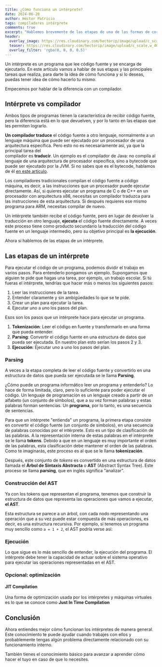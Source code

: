 ```yaml
---
title: ¿Cómo funciona un intérprete?
date: 2024-06-20
author: Héctor Patricio
tags: compiladores intérprete
comments: true
excerpt: "Hablemos brevemente de las etapas de una de las formas de correr tu código: un intérprete."
header:
  overlay_image: https://res.cloudinary.com/hectorip/image/upload/c_scale,w_1400/v1721878999/daniele-levis-pelusi-FLEZ4rYjP0w-unsplash_auzjkk.jpg
  teaser: https://res.cloudinary.com/hectorip/image/upload/c_scale,w_400/v1721878999/daniele-levis-pelusi-FLEZ4rYjP0w-unsplash_auzjkk.jpg
  overlay_filter: 'rgba(0, 0, 0, 0.5)'
---
```


Un intérprete es un programa que lee código fuente y se encarga de
ejecutarlo. En este artículo vamos a hablar de sus etapas y las principales
tareas que realiza, para darte la idea de cómo funciona y si lo deseas, puedas
tener idea de cómo hacerlo tu mismo.

Empecemos por hablar de la diferencia con un compilador.

## Intérprete vs compilador

Ambos tipos de programas tienen la característica de recibir
código fuente, pero la diferencia está en lo que devuelven, y por lo tanto
en las etapas que les permiten lograrlo.

**Un compilador traduce** el código fuente a otro lenguaje, normalmente a un
lenguaje máquina que puede ser ejecutado por un procesador de una arquitectura
específica. Pero esto no es necesariamente así, ya que la principal tarea del  
compilador es **traducir**. Un ejemplo es el compilador de Java:
no compila al lenguaje de una arquitectura de procesador específica, sino a
bytecode que puede ser ejecutado por la JVM. Si no sabes que es el bytecode,
hablamos de él [en este artículo](/2023/01/22/entendiendo-el-bytecode.html).

Los compiladores tradicionales compilan el código fuente a código máquina,
es decir, a las instrucciones que un procesador puede ejecutar directamente. Así,
si quieres ejecutar un programa de C o de C++ en un procesador con arquitectura
x86, necesitas un compilador traduzca para las instrucciones de esta arquitectura.
Si después requieres ese mismo programa para ARM, necesitas compilar de nuevo.

Un intérprete también recibe el código fuente, pero en lugar de devolver la
traducción en otro lenguaje, **ejecuta** el código fuente directamente. A veces
este proceso tiene como producto secundario la traducción del código fuente
en un lenguaje intermedio, pero su objetivo principal es **la ejecución**.

Ahora sí hablemos de las etapas de un intérprete.

## Las etapas de un intérprete

Para ejecutar el código de un programa, podemos dividir el trabajo en varios
pasos. Para entenderlo pongamos un ejemplo. Supongamos que alguien te pide
que hagas una tarea, por ejemplo, un trabajo escolar. Si tú fueras el intérprete,
tendrías que hacer más o menos los siguientes pasos:

1. Leer las instrucciones de la tarea.
2. Entender claramente y sin ambigüedades lo que se te pide.
3. Crear un plan para ejecutar la tarea.
4. Ejecutar uno a uno los pasos del plan.

Esos son los pasos que un intérprete hace para ejecutar un programa.

1. **Tokenización**: Leer el código en fuente y transformarlo en una forma
que pueda entender.
2. **Parsing**: Convertir el código fuente en una estructura de datos que pueda
ser ejecutada. En nuestro plan esto serían los pasos 2 y 3.
3. **Ejecución**: Ejecutar uno a uno los pasos del plan.

### Parsing

A veces a la etapa completa de leer el código fuente y convertirlo en una
estructura de datos que pueda ser ejecutada se le llama **Parsing**.

¿Cómo puede un programa informático leer un programa y entenderlo? Lo hace de forma
limitada, claro, pero lo suficiente para poder ejecutar el código. Un lenguaje
de programación es un lenguaje creado a partir de un alfabeto (un conjunto de símbolos),
que a su vez forman palabras y estas palabras forman sentencias. Un **programa**, por
lo tanto, es una secuencia de sentencias.

Para que un intérprete "entienda" un programa, la primera etapa consiste en
convertir el código fuente (un conjunto de símbolos), en una secuencia de
palabras conocidas por el intérprete. Esto es un tipo de clasificación de
las palabras. A la representación interna de estas palabras en el intérprete
se le llama **tokens**. Debido a que en un lenguaje es muy importante el orden
de las palabras, esta clasificación debe mantener el orden de las palabras. Como te
imaginarás, este proceso es al que se le llama **tokenización**.

Después, este conjunto de _tokens_ es convertido en una estructura de datos
llamada el **Árbol de Sintaxis Abstracta** o **AST** (Abstract Syntax Tree). Este
proceso se llama **parsing**, que en inglés significa "analizar".

### Construcción del AST

Ya con los tokens que representan el programa, tenemos que construir la
estructura de datos que representa las operaciones que vamos a ejecutar, **el
AST**.

Esta estructura se parece a un árbol, con cada nodo representando una operación
que a su vez puede estar compuesta de más operaciones, es decir, es una
estructura recursiva. Por ejemplo, si tenemos un programa muy sencillo como
`a = 1 + 2`, el AST podría verse así:

### Ejecución

Lo que sigue es lo más sencillo de entender, la ejecución del programa. El
intérprete debe tener la capacidad de actuar sobre el sistema operativo para
ejecutar las operaciones representadas en el AST.

### Opcional: optimización


#### JIT Compilation

Una forma de optimización usada por los intérpretes y máquinas virtuales es lo
que se conoce como **Just In Time Compilation**

## Conclusión

Ahora entiendes mejor cómo funcionan los intérpretes de manera general. Este
conocimiento te puede ayudar cuando trabajes con ellos y probablemente tengas
algún problema directamente relacionado con su funcionamiento interno.

También tienes el conocimiento básico para avanzar a aprender cómo hacer el tuyo
en caso de que lo necesites.
